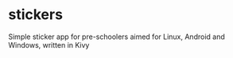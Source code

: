 # stickers
Simple sticker app for pre-schoolers aimed for Linux, Android and Windows, written in Kivy

